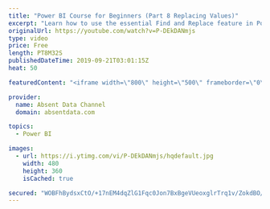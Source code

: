 ```yaml
---
title: "Power BI Course for Beginners (Part 8 Replacing Values)"
excerpt: "Learn how to use the essential Find and Replace feature in Power BI."
originalUrl: https://youtube.com/watch?v=P-DEkDANmjs
type: video
price: Free
length: PT8M32S
publishedDateTime: 2019-09-21T03:01:15Z
heat: 50

featuredContent: "<iframe width=\"800\" height=\"500\" frameborder=\"0\" src=\"https://www.youtube.com/embed/P-DEkDANmjs\" allow=\"accelerometer; autoplay; encrypted-media; gyroscope; picture-in-picture\" allowfullscreen></iframe>"

provider:
  name: Absent Data Channel
  domain: absentdata.com

topics:
  - Power BI

images:
  - url: https://i.ytimg.com/vi/P-DEkDANmjs/hqdefault.jpg
    width: 480
    height: 360
    isCached: true

secured: "WOBFhBydsxCtO/+17nEM4dqZlG1Fqc0Jon7BxBgeVUeoxglrTrq1v/ZokdBO/kss8f75GtUCcDirXDJP9gE4dcRffRAVaE2qXfwUD7z5KMCQUWQSVL+NrBbnKa9A7uTFs8RJ1cOjisr3O6VacL42VnuiE5f8Qk7CcWsKzv5aIZs9dagybsJa0c/2ZRW8u19h6cDhLzs0CwS70uo4643F8G3VZXn5U1htGxB0hwWou/GpQL7Xd8luvwPuV4VIrKhl+xeBEGSLeLgXYuxmFQGq329Crn1ell/pDl/oTNFb/bPRy7TbMfJEUqCMerQXC9MGAZV6fCzlaUaVWw/e+RU6lgd1z3knsywIsHjTguUwmt9kPyHpNp80N77NAvgFMcrlxKAjixc0ZKK/2in2tPS4utHR+l/impnLbv76gwrFZ9I=;waPVXvC1Ug+CFGSfRrUv+g=="
---
```


